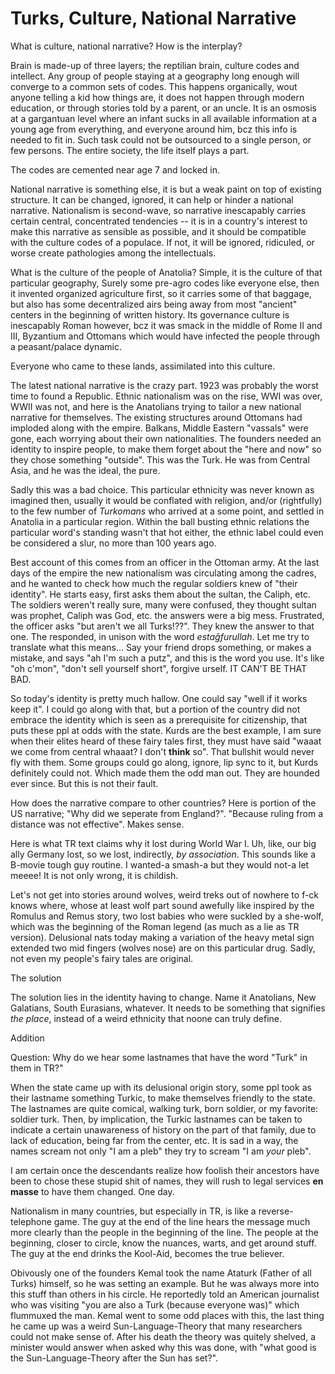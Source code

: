 # Turks, Culture, National Narrative

What is culture, national narrative? How is the interplay?

Brain is made-up of three layers; the reptilian brain, culture codes
and intellect. Any group of people staying at a geography long enough
will converge to a common sets of codes. This happens organically,
wout anyone telling a kid how things are, it does not happen through
modern education, or through stories told by a parent, or an uncle. It
is an osmosis at a gargantuan level where an infant sucks in all
available information at a young age from everything, and everyone
around him, bcz this info is needed to fit in. Such task could not be
outsourced to a single person, or few persons. The entire society, the
life itself plays a part.

The codes are cemented near age 7 and locked in.

National narrative is something else, it is but a weak paint on top of
existing structure. It can be changed, ignored, it can help or hinder
a national narrative. Nationalism is second-wave, so narrative
inescapably carries certain central, concentrated tendencies -- it is
in a country's interest to make this narrative as sensible as
possible, and it should be compatible with the culture codes of a
populace. If not, it will be ignored, ridiculed, or worse create
pathologies among the intellectuals.

What is the culture of the people of Anatolia? Simple, it is the
culture of that particular geography, Surely some pre-agro codes like
everyone else, then it invented organized agriculture first, so it
carries some of that baggage, but also has some decentralized airs
being away from most "ancient" centers in the beginning of written
history. Its governance culture is inescapably Roman however, bcz it
was smack in the middle of Rome II and III, Byzantium and Ottomans
which would have infected the people through a peasant/palace dynamic.

Everyone who came to these lands, assimilated into this culture. 

The latest national narrative is the crazy part. 1923 was probably the
worst time to found a Republic. Ethnic nationalism was on the rise,
WWI was over, WWII was not, and here is the Anatolians trying to
tailor a new national narrative for themselves. The existing
structures around Ottomans had imploded along with the
empire. Balkans, Middle Eastern "vassals" were gone, each worrying
about their own nationalities. The founders needed an identity to
inspire people, to make them forget about the "here and now" so they
chose something "outside". This was the Turk. He was from Central
Asia, and he was the ideal, the pure.

Sadly this was a bad choice. This particular ethnicity was never known
as imagined then, usually it would be conflated with religion, and/or
(rightfully) to the few number of *Turkomans* who arrived at a some
point, and settled in Anatolia in a particular region. Within the ball
busting ethnic relations the particular word's standing wasn't that
hot either, the ethnic label could even be considered a slur, no more
than 100 years ago.

Best account of this comes from an officer in the Ottoman army. At the
last days of the empire the new nationalism was circulating among the
cadres, and he wanted to check how much the regular soldiers knew of
"their identity". He starts easy, first asks them about the sultan,
the Caliph, etc. The soldiers weren't really sure, many were confused,
they thought sultan was prophet, Caliph was God, etc.  the answers
were a big mess. Frustrated, the officer asks "but aren't we all
Turks!??". They knew the answer to that one. The responded, in unison
with the word *estağfurullah*. Let me try to translate what this
means... Say your friend drops something, or makes a mistake, and says
"ah I'm such a putz", and this is the word you use. It's like "oh
c'mon", "don't sell yourself short", forgive urself. IT CAN'T BE THAT
BAD.

So today's identity is pretty much hallow. One could say "well if it
works keep it". I could go along with that, but a portion of the
country did not embrace the identity which is seen as a prerequisite
for citizenship, that puts these ppl at odds with the state. Kurds are
the best example, I am sure when their elites heard of these fairy
tales first, they must have said "waaat we come from central whaaat? I
don't __think__ so". That bullshit would never fly with them. Some
groups could go along, ignore, lip sync to it, but Kurds definitely
could not. Which made them the odd man out. They are hounded ever
since. But this is not their fault.

How does the narrative compare to other countries? Here is portion of
the US narrative; "Why did we seperate from England?". "Because ruling
from a distance was not effective". Makes sense.

Here is what TR text claims why it lost during World War I. Uh, like,
our big ally Germany lost, so we lost, indirectly, *by association*.
This sounds like a B-movie tough guy routine. I wanted-a smash-a but
they would not-a let meeee! It is not only wrong, it is childish. 

Let's not get into stories around wolves, weird treks out of nowhere
to f-ck knows where, whose at least wolf part sound awefully like
inspired by the Romulus and Remus story, two lost babies who were
suckled by a she-wolf, which was the beginning of the Roman legend (as
much as a lie as TR version). Delusional nats today making a variation
of the heavy metal sign extended two mid fingers (wolves nose) are on
this particular drug. Sadly, not even my people's fairy tales are
original.

The solution

The solution lies in the identity having to change. Name it
Anatolians, New Galatians, South Eurasians, whatever. It needs to be
something that signifies *the place*, instead of a weird ethnicity
that noone can truly define.

Addition

Question: Why do we hear some lastnames that have the word "Turk" in
them in TR?"

When the state came up with its delusional origin story, some ppl took
as their lastname something Turkic, to make themselves friendly to the
state. The lastnames are quite comical, walking turk, born soldier, or
my favorite: soldier turk. Then, by implication, the Turkic lastnames
can be taken to indicate a certain unawareness of history on the part
of that family, due to lack of education, being far from the center,
etc. It is sad in a way, the names scream not only "I am a pleb" they
try to scream "I am *your* pleb".

I am certain once the descendants realize how foolish their ancestors
have been to chose these stupid shit of names, they will rush to legal
services __en masse__ to have them changed. One day.

Nationalism in many countries, but especially in TR, is like a
reverse-telephone game. The guy at the end of the line hears the
message much more clearly than the people in the beginning of the
line. The people at the beginning, closer to circle, know the nuances,
warts, and get around stuff. The guy at the end drinks the Kool-Aid,
becomes the true believer.

Obivously one of the founders Kemal took the name Ataturk (Father of
all Turks) himself, so he was setting an example. But he was always
more into this stuff than others in his circle. He reportedly told an
American journalist who was visiting "you are also a Turk (because
everyone was)" which flummuxed the man. Kemal went to some odd places
with this, the last thing he came up was a weird Sun-Language-Theory
that many researchers could not make sense of. After his death the
theory was quitely shelved, a minister would answer when asked why
this was done, with "what good is the Sun-Language-Theory after the
Sun has set?".

